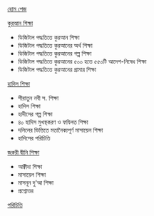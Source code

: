[হোম পেজ](https://alqurandigitalacademy.com/)

[কুরআন শিক্ষা](https://alqurandigitalacademy.com/al-quran/) <br/>
* ডিজিটাল পদ্ধতিতে কুরআন শিক্ষা
* ডিজিটাল পদ্ধতিতে কুরআনের অর্থ শিক্ষা
* ডিজিটাল পদ্ধতিতে কুরআনের গল্প শিক্ষা
* ডিজিটাল পদ্ধতিতে কুরআনের ৫০০ হতে ৫৫০টি আদেশ-নিষেধ শিক্ষা
* ডিজিটাল পদ্ধতিতে কুরআনের গ্রামার শিক্ষা

[হাদিস শিক্ষা](https://alqurandigitalacademy.com/al-hadith/) <br/>
* সীরাতুন নবী স. শিক্ষা
* হাদিস শিক্ষা
* হাদীসের গল্প শিক্ষা
* ৪০ হাদিস মুখস্থকরণ ও ফযিলত শিক্ষা
* দলিলের ভিত্তিতে মতানৈক্যপূর্ণ মাসায়েল শিক্ষা
* হাদিসের পরিচিতি

[জরুরী দ্বীনি শিক্ষা](https://alqurandigitalacademy.com/learning-islam/) <br/>
* আক্বীদা শিক্ষা
* মাসায়েল শিক্ষা
* মাসনূন দু'আ শিক্ষা
* প্রশ্নোত্তর

[পরিচিতি](https://alqurandigitalacademy.com/about-us/)

